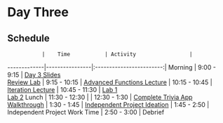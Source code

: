 # Day Three

## Schedule
 	           |	Time           | Activity                 |
-------------|----------------|:------------------------:|
 Morning	   |  9:00 - 9:15   | [Day 3 Slides]()<br>[Review Lab]()
       	     |  9:15 - 10:15  | [Advanced Functions Lecture]()
       	     |  10:15 - 10:45 | [Iteration Lecture]()
       	     |  10:45 - 11:30 | [Lab 1]()<br>[Lab 2]()
 Lunch       |  11:30 - 12:30 |
       	     |  12:30 - 1:30  | [Complete Trivia App Walkthrough](https://github.com/upperlinecode/intro-to-swift/blob/master/day-3/trivia-app-continued.md)
       	     |  1:30 - 1:45   | [Independent Project Ideation]()
       	     |  1:45 - 2:50   | Independent Project Work Time
       	     |  2:50 - 3:00   | Debrief
